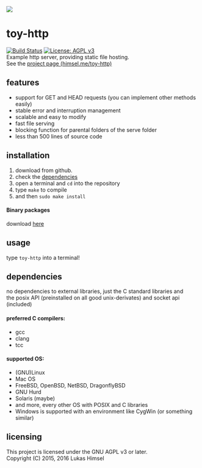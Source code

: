 ![](http://file.himsel.me/img/toy-http.png)
# toy-http
[![Build Status](https://travis-ci.org/lukas-h/toy-http.svg?branch=master)](https://travis-ci.org/lukas-h/toy-http)
[![License: AGPL v3](https://img.shields.io/badge/License-AGPL%20v3-blue.svg)](http://www.gnu.org/licenses/agpl-3.0)  
Example http server, providing static file hosting.  
See the [project page (himsel.me/toy-http)](http://www.lukashimsel.me/toy-http/)
## features
- support for GET and HEAD requests (you can implement other methods easily)  
- stable error and interruption management   
- scalable and easy to modify  
- fast file serving  
- blocking function for parental folders of the serve folder  
- less than 500 lines of source code

## installation
1. download from github.
2. check the [dependencies](#dependencies)
3. open a terminal and `cd` into the repository
4. type `make` to compile
5. and then `sudo make install` 

#### Binary packages
download [here](http://www.lukashimsel.me/projects.html#bin-toy-http)

## usage
type `toy-http` into a terminal!

## dependencies 
no dependencies to external libraries, just the C standard libraries and  
 the posix API (preinstalled on all good unix-derivates) and socket api (included)  

#### preferred C compilers:
- gcc  
- clang  
- tcc

#### supported OS:
- (GNU)Linux  
- Mac OS  
- FreeBSD, OpenBSD, NetBSD, DragonflyBSD  
- GNU Hurd  
- Solaris (maybe)  
- and more, every other OS with POSIX and C libraries  
- Windows is supported with an environment like CygWin (or something similar)

## licensing
This project is licensed under the GNU AGPL v3 or later.  
Copyright (C) 2015, 2016 Lukas Himsel

